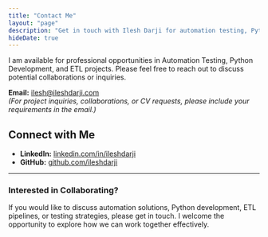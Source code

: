 ```yaml
---
title: "Contact Me"
layout: "page"
description: "Get in touch with Ilesh Darji for automation testing, Python development, and ETL projects."
hideDate: true
---
```


I am available for professional opportunities in Automation Testing, Python Development, and ETL projects. Please feel free to reach out to discuss potential collaborations or inquiries.

**Email:** [ilesh@ileshdarji.com](mailto:ilesh@ileshdarji.com)  
_(For project inquiries, collaborations, or CV requests, please include your requirements in the email.)_

## Connect with Me
- **LinkedIn:** [linkedin.com/in/ileshdarji](https://www.linkedin.com/in/ilesh-d-25179713/)
- **GitHub:** [github.com/ileshdarji](https://github.com/ileshdarji)

---

### Interested in Collaborating?
If you would like to discuss automation solutions, Python development, ETL pipelines, or testing strategies, please get in touch. I welcome the opportunity to explore how we can work together effectively.
